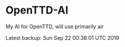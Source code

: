 # OpenTTD-AI
My AI for OpenTTD, will use primarily air

Latest backup: Sun Sep 22 00:38:01 UTC 2019

